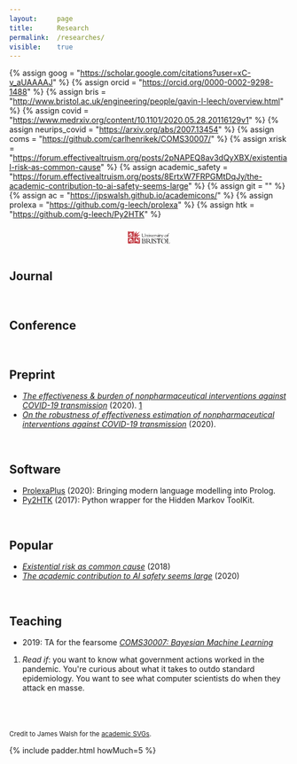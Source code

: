 ```yaml
---
layout: 	page
title: 		Research
permalink:	/researches/
visible:	true
---
```


{%	assign goog = "https://scholar.google.com/citations?user=xC-v_aUAAAAJ"		%}
{%	assign orcid = "https://orcid.org/0000-0002-9298-1488"		%}
{%	assign bris = "http://www.bristol.ac.uk/engineering/people/gavin-l-leech/overview.html"	%}
{%	assign covid = "https://www.medrxiv.org/content/10.1101/2020.05.28.20116129v1"		%}
{%	assign neurips_covid = "https://arxiv.org/abs/2007.13454"	%}
{%	assign coms = "https://github.com/carlhenrikek/COMS30007/"		%}
{%	assign xrisk = "https://forum.effectivealtruism.org/posts/2pNAPEQ8av3dQyXBX/existential-risk-as-common-cause"	%}
{%	assign academic_safety = "https://forum.effectivealtruism.org/posts/8ErtxW7FRPGMtDqJy/the-academic-contribution-to-ai-safety-seems-large"	%}
{%	assign git = ""		%}
{%	assign ac = "https://jpswalsh.github.io/academicons/"	%}
{%	assign prolexa = "https://github.com/g-leech/prolexa" 	%}
{%	assign htk = "https://github.com/g-leech/Py2HTK"	%}


<style>
	.frame {
    text-align: center;
	}

	img {
		padding-top:8px;
	    vertical-align: top;
	}
</style>

<!-- https://jpswalsh.github.io/academicons/  -->
<div class="frame">
	<a href="{{goog}}">
		<i class="ai ai-google-scholar ai-3x"></i>
	</a>
	<a href="{{orcid}}">
		<i class="ai ai-orcid ai-3x"></i>
	</a>
	<a href="{{bris}}">
    	<img src="/img/bris_logo.svg" width="15%" />
    </a>
</div>

<br>

<!-- I've published papers on reinforcement learning, epidemiology, AI safety, and   -->


## Journal



<br>

## Conference

<!-- * _<a href="/files/COVID_conf_.pdf" target="_blank">The Robustness of Effectiveness Estimates of Nonpharmaceutical Interventions Against COVID-19</a>_ (2020) -->

<br>

## Preprint

* _<a href="{{covid}}" target="_blank">The effectiveness & burden of nonpharmaceutical interventions against COVID-19 transmission</a>_ (2020). <a href="#fn:1" id="fnref:1">1</a>
* _<a href="{{neurips_covid}}" target="_blank">
On the robustness of effectiveness estimation of nonpharmaceutical interventions against COVID-19 transmission</a>_ (2020).
<!-- * _<a href="/files/LGFO.pdf" target="_blank">Legally Grounded Fairness Objectives</a>_ (2020) -->
<!-- * _<a href="/files/ILP_vs_DL_v0.9.pdf" target="_blank">Comparing Inductive Logic Programming & Deep Learning</a>_ (2020) -->
<!-- * _<a href="/files/" target="_blank">The computational humour of single-word edits</a>_ (2020) -->
<!-- * _<a href="/files/" target="_blank">Failing to Find Proxies for Population Loneliness</a>_ (2020) -->

<br>

## Software

* <a href="{{prolexa}}">ProlexaPlus</a> (2020): Bringing modern language modelling into Prolog.
* <a href="{{htk}}">Py2HTK</a> (2017): Python wrapper for the Hidden Markov ToolKit.

<br>

## Popular

* <i><a href="{{xrisk}}" target="_blank">Existential risk as common cause</a></i> (2018)
* <i><a href="{{academic_safety}}" target="_blank">The academic contribution to AI safety seems large</a></i> (2020)

<!-- *Gelman  -->

<br>

## Teaching

* 2019: TA for the fearsome _<a href="{{coms}}">COMS30007: Bayesian Machine Learning</a>_
<!-- * 2020: Lead TA for COMS21103: Algorithms 2. -->


<!-- <br> -->

<!-- ## Patents -->

<!-- <br> -->

<!-- ## Stats -->

<!-- My overall acceptance rate is 0% (2/2) -->


<div class="footnotes">

<ol>
    <!-- 1 -->
    <li class="footnote" id="fn:1">
    	<i>Read if</i>: you want to know what government actions worked in the pandemic. You're curious about what it takes to outdo standard epidemiology. You want to see what computer scientists do when they attack en masse.<br><br>
    	<!--  -->
    	<!-- <i>My contribution</i>: I did most of the writeup, the policy stuff, and the limitations. -->
	</li>

</ol>

</div>


<br><br>
<small>Credit to James Walsh for the <a href="{{ac}}">academic SVGs</a>.</small>

{%	include padder.html 	howMuch=5 	%}